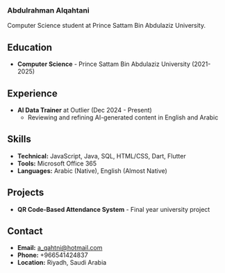 ### Abdulrahman Alqahtani

Computer Science student at Prince Sattam Bin Abdulaziz University.

## Education
- **Computer Science** - Prince Sattam Bin Abdulaziz University (2021-2025)

## Experience
- **AI Data Trainer** at Outlier (Dec 2024 - Present)
  - Reviewing and refining AI-generated content in English and Arabic

## Skills
- **Technical:** JavaScript, Java, SQL, HTML/CSS, Dart, Flutter
- **Tools:** Microsoft Office 365
- **Languages:** Arabic (Native), English (Almost Native)

## Projects
- **QR Code-Based Attendance System** - Final year university project

## Contact
- **Email:** a_qahtni@hotmail.com
- **Phone:** +966541424837
- **Location:** Riyadh, Saudi Arabia

<!--
**qahtni/qahtni** is a ✨ _special_ ✨ repository because its `README.md` (this file) appears on your GitHub profile.

Here are some ideas to get you started:

- 🔭 I’m currently working on ...
- 🌱 I’m currently learning ...
- 👯 I’m looking to collaborate on ...
- 🤔 I’m looking for help with ...
- 💬 Ask me about ...
- 📫 How to reach me: ...
- 😄 Pronouns: ...
- ⚡ Fun fact: ...
-->
